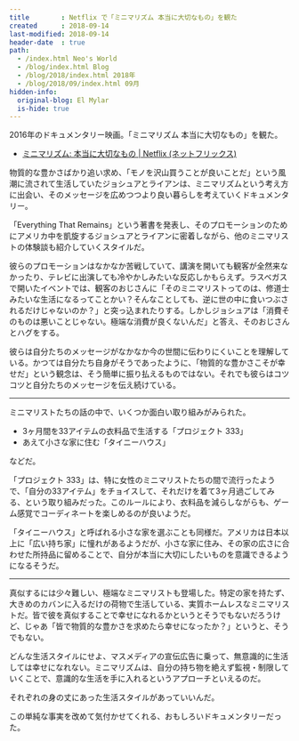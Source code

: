 ```yaml
---
title        : Netflix で「ミニマリズム 本当に大切なもの」を観た
created      : 2018-09-14
last-modified: 2018-09-14
header-date  : true
path:
  - /index.html Neo's World
  - /blog/index.html Blog
  - /blog/2018/index.html 2018年
  - /blog/2018/09/index.html 09月
hidden-info:
  original-blog: El Mylar
  is-hide: true
---
```


2016年のドキュメンタリー映画。「ミニマリズム 本当に大切なもの」を観た。

- [ミニマリズム: 本当に大切なもの | Netflix (ネットフリックス)](https://www.netflix.com/jp/title/80114460)

物質的な豊かさばかり追い求め、「モノを沢山買うことが良いことだ」という風潮に流されて生活していたジョシュアとライアンは、ミニマリズムという考え方に出会い、そのメッセージを広めつつより良い暮らしを考えていくドキュメンタリー。

「Everything That Remains」という著書を発表し、そのプロモーションのためにアメリカ中を凱旋するジョシュアとライアンに密着しながら、他のミニマリストの体験談も紹介していくスタイルだ。

彼らのプロモーションはなかなか苦戦していて、講演を開いても観客が全然来なかったり、テレビに出演しても冷やかしみたいな反応しかもらえず。ラスベガスで開いたイベントでは、観客のおじさんに「そのミニマリストってのは、修道士みたいな生活になるってことかい？そんなことしても、逆に世の中に食いつぶされるだけじゃないのか？」と突っ込まれたりする。しかしジョシュアは「消費そのものは悪いことじゃない。極端な消費が良くないんだ」と答え、そのおじさんとハグをする。

彼らは自分たちのメッセージがなかなか今の世間に伝わりにくいことを理解している。かつては自分たち自身がそうであったように、「物質的な豊かさこそが幸せだ」という観念は、そう簡単に振り払えるものではない。それでも彼らはコツコツと自分たちのメッセージを伝え続けている。

---

ミニマリストたちの話の中で、いくつか面白い取り組みがみられた。

- 3ヶ月間を33アイテムの衣料品で生活する「プロジェクト 333」
- あえて小さな家に住む「タイニーハウス」

などだ。

「プロジェクト 333」は、特に女性のミニマリストたちの間で流行ったようで、「自分の33アイテム」をチョイスして、それだけを着て3ヶ月過ごしてみる、という取り組みだった。このルールにより、衣料品を減らしながらも、ゲーム感覚でコーディネートを楽しめるのが良いようだ。

「タイニーハウス」と呼ばれる小さな家を選ぶことも同様だ。アメリカは日本以上に「広い持ち家」に憧れがあるようだが、小さな家に住み、その家の広さに合わせた所持品に留めることで、自分が本当に大切にしたいものを意識できるようになるそうだ。

---

真似するには少々難しい、極端なミニマリストも登場した。特定の家を持たず、大きめのカバンに入るだけの荷物で生活している、実質ホームレスなミニマリストだ。皆で彼を真似することで幸せになれるかというとそうでもないだろうけど、じゃあ「皆で物質的な豊かさを求めたら幸せになったか？」というと、そうでもない。

どんな生活スタイルにせよ、マスメディアの宣伝広告に乗って、無意識的に生活しては幸せになれない。ミニマリズムは、自分の持ち物を絶えず監視・制限していくことで、意識的な生活を手に入れるというアプローチといえるのだ。

それぞれの身の丈にあった生活スタイルがあっていいんだ。

この単純な事実を改めて気付かせてくれる、おもしろいドキュメンタリーだった。
